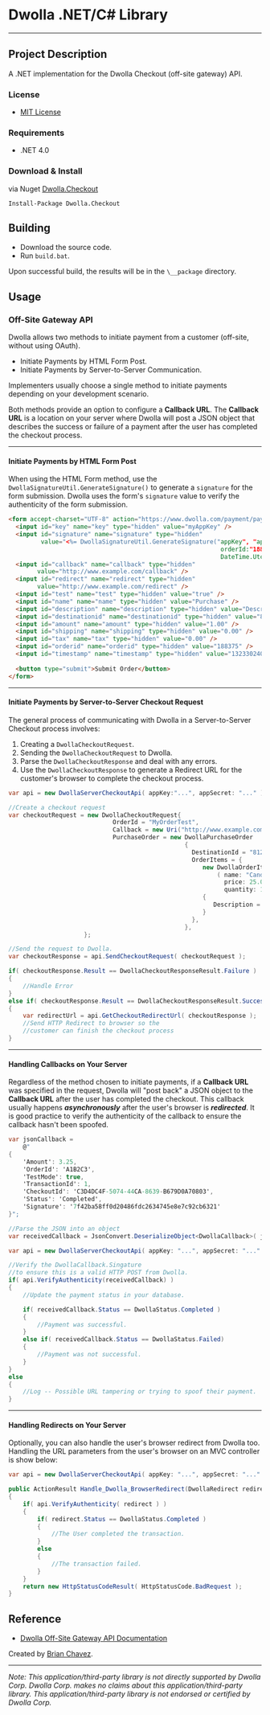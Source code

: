 Dwolla .NET/C# Library
======================
----------------------

Project Description
-------------------
A .NET implementation for the Dwolla Checkout (off-site gateway) API.

### License
* [MIT License](https://github.com/bchavez/Dwolla/blob/master/LICENSE)

### Requirements
* .NET 4.0

### Download & Install
via Nuget [Dwolla.Checkout](https://www.nuget.org/packages/Dwolla.Checkout/)

```
Install-Package Dwolla.Checkout
```

Building
--------
* Download the source code.
* Run `build.bat`.

Upon successful build, the results will be in the `\__package` directory.

Usage
-----
### Off-Site Gateway API
Dwolla allows two methods to initiate payment from a customer (off-site, without using OAuth).

* Initiate Payments by HTML Form Post.
* Initiate Payments by Server-to-Server Communication.

Implementers usually choose a single method to initiate payments depending on your development scenario.

Both methods provide an option to configure a **Callback URL**. The **Callback URL** is a location on your server where Dwolla will post a JSON object that describes the success or failure of a payment after the user has completed the checkout process.

----
#### Initiate Payments by HTML Form Post
When using the HTML Form method, use the `DwollaSignatureUtil.GenerateSignature()` to generate a `signature` for the form submission. Dwolla uses the form's `signature` value to verify the authenticity of the form submission.

```html
<form accept-charset="UTF-8" action="https://www.dwolla.com/payment/pay" method="post">
  <input id="key" name="key" type="hidden" value="myAppKey" />
  <input id="signature" name="signature" type="hidden" 
         value="<%= DwollaSignatureUtil.GenerateSignature("appKey", "appSecret",
                                                           orderId:"188375",
                                                           DateTime.UtcNow); %>" />
  <input id="callback" name="callback" type="hidden" 
        value="http://www.example.com/callback" />
  <input id="redirect" name="redirect" type="hidden" 
        value="http://www.example.com/redirect" />
  <input id="test" name="test" type="hidden" value="true" />
  <input id="name" name="name" type="hidden" value="Purchase" />
  <input id="description" name="description" type="hidden" value="Description" />
  <input id="destinationid" name="destinationid" type="hidden" value="812-111-1111" />
  <input id="amount" name="amount" type="hidden" value="1.00" />
  <input id="shipping" name="shipping" type="hidden" value="0.00" />
  <input id="tax" name="tax" type="hidden" value="0.00" />
  <input id="orderid" name="orderid" type="hidden" value="188375" />
  <input id="timestamp" name="timestamp" type="hidden" value="1323302400" />
	    
  <button type="submit">Submit Order</button>
</form>
```

----
#### Initiate Payments by Server-to-Server Checkout Request
The general process of communicating with Dwolla in a Server-to-Server Checkout process involves:

1. Creating a `DwollaCheckoutRequest`.
2. Sending the `DwollaCheckoutRequest` to Dwolla.
3. Parse the `DwollaCheckoutResponse` and deal with any errors.
4. Use the `DwollaCheckoutResponse` to generate a Redirect URL for the customer's browser to complete the checkout process.

```csharp
var api = new DwollaServerCheckoutApi( appKey:"...", appSecret: "..." );

//Create a checkout request
var checkoutRequest = new DwollaCheckoutRequest{
                             OrderId = "MyOrderTest",
                             Callback = new Uri("http://www.example.com/order-callback")
                             PurchaseOrder = new DwollaPurchaseOrder
                                                 {
                                                   DestinationId = "812-111-1111",
                                                   OrderItems = { 
                                                      new DwollaOrderItem
                                                          ( name: "Candy Bar",
                                                            price: 25.00m,
                                                            quantity: 1 )
                                                      {
                                                         Description = "Expensive Candy Bar",
                                                      }
                                                   },     
                                                 },
                     };

//Send the request to Dwolla.
var checkoutResponse = api.SendCheckoutRequest( checkoutRequest );

if( checkoutResponse.Result == DwollaCheckoutResponseResult.Failure )
{
    //Handle Error
}
else if( checkoutResponse.Result == DwollaCheckoutResponseResult.Success)
{
    var redirectUrl = api.GetCheckoutRedirectUrl( checkoutResponse );
    //Send HTTP Redirect to browser so the 
    //customer can finish the checkout process
}
```

-------
#### Handling Callbacks on Your Server
Regardless of the method chosen to initiate payments, if a **Callback URL** was specified in the request, Dwolla will "post back" a JSON object to the **Callback URL** after the user has completed the checkout. This callback usually happens ***asynchronously*** after the user's browser is ***redirected***.  It is good practice to verify the authenticity of the callback to ensure the callback hasn't been spoofed.

```csharp
var jsonCallback =
    @"
{
    'Amount': 3.25,
    'OrderId': 'A1B2C3',
    'TestMode': true,
    'TransactionId': 1,
    'CheckoutId': 'C3D4DC4F-5074-44CA-8639-B679D0A70803',
    'Status': 'Completed',
    'Signature': '7f42ba58ff0d20486fdc2634745e8e7c92cb6321'
}";

//Parse the JSON into an object
var receivedCallback = JsonConvert.DeserializeObject<DwollaCallback>( jsonCallback );

var api = new DwollaServerCheckoutApi( appKey: "...", appSecret: "..." );

//Verify the DwollaCallback.Singature
//to ensure this is a valid HTTP POST from Dwolla.
if( api.VerifyAuthenticity(receivedCallback) )
{
    //Update the payment status in your database.

    if( receivedCallback.Status == DwollaStatus.Completed )
    {
        //Payment was successful.
    }
    else if( receivedCallback.Status == DwollaStatus.Failed)
    {
        //Payment was not successful.
    }
}
else
{
    //Log -- Possible URL tampering or trying to spoof their payment.
}
```

-------
#### Handling Redirects on Your Server
Optionally, you can also handle the user's browser redirect from Dwolla too. Handling the URL parameters from the user's browser on an MVC controller is show below:

```csharp
var api = new DwollaServerCheckoutApi( appKey: "...", appSecret: "..." );

public ActionResult Handle_Dwolla_BrowserRedirect(DwollaRedirect redirect)
{
    if( api.VerifyAuthenticity( redirect ) )
    {
        if( redirect.Status == DwollaStatus.Completed )
        {
            //The User completed the transaction.
        }
        else
        {
            //The transaction failed.
        }
    }
    return new HttpStatusCodeResult( HttpStatusCode.BadRequest );
}
```

 

Reference
---------
* [Dwolla Off-Site Gateway API Documentation](http://developers.dwolla.com/dev/docs/gateway)


Created by [Brian Chavez](http://bchavez.bitarmory.com).

---

*Note: This application/third-party library is not directly supported by Dwolla Corp.  Dwolla Corp. makes no claims about this application/third-party library.  This application/third-party library is not endorsed or certified by Dwolla Corp.*
